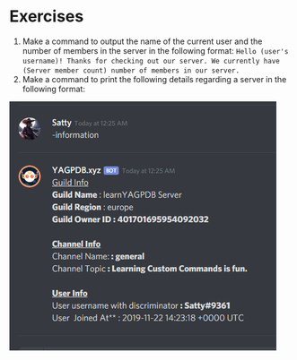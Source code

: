# Exercises

1. Make a command to output the name of the current user and the number of members in the server in the following format: `Hello (user's username)! Thanks for checking out our server. We currently have (Server member count) number of members in our server.` 
2. Make a command to print the following details regarding a server in the following format:

![](../../.gitbook/assets/image%20%282%29.png)



